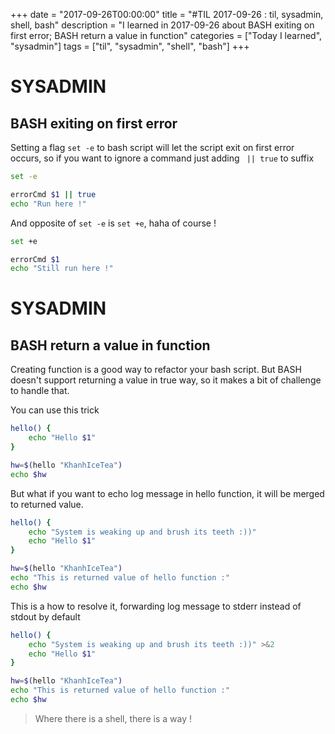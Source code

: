 +++
date = "2017-09-26T00:00:00"
title = "#TIL 2017-09-26 : til, sysadmin, shell, bash"
description = "I learned in 2017-09-26 about BASH exiting on first error; BASH return a value in function"
categories = ["Today I learned", "sysadmin"]
tags = ["til", "sysadmin", "shell", "bash"]
+++


# SYSADMIN

## BASH exiting on first error

Setting a flag `set -e` to bash script will let the script exit on first error occurs, so if you want to ignore a command just adding ` || true` to suffix

```bash
set -e

errorCmd $1 || true
echo "Run here !"
```

And opposite of `set -e` is `set +e`, haha of course !

```bash
set +e

errorCmd $1
echo "Still run here !"
```

# SYSADMIN

## BASH return a value in function

Creating function is a good way to refactor your bash script. But BASH doesn't support returning a value in true way, so it makes a bit of challenge to handle that.

You can use this trick

```bash
hello() {
	echo "Hello $1"
}

hw=$(hello "KhanhIceTea")
echo $hw
```

But what if you want to echo log message in hello function, it will be merged to returned value.

```bash
hello() {
	echo "System is weaking up and brush its teeth :))"
	echo "Hello $1"
}

hw=$(hello "KhanhIceTea")
echo "This is returned value of hello function :"
echo $hw
```

This is a how to resolve it, forwarding log message to stderr instead of stdout by default

```bash
hello() {
	echo "System is weaking up and brush its teeth :))" >&2
	echo "Hello $1"
}

hw=$(hello "KhanhIceTea")
echo "This is returned value of hello function :"
echo $hw
```

> Where there is a shell, there is a way !
